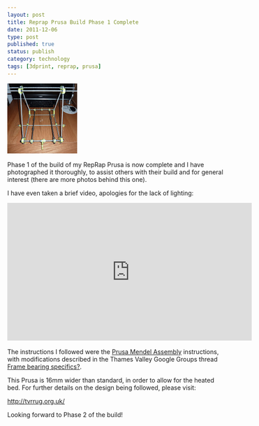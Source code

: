 ```yaml
--- 
layout: post 
title: Reprap Prusa Build Phase 1 Complete
date: 2011-12-06
type: post 
published: true 
status: publish
category: technology
tags: [3dprint, reprap, prusa]
---
```


<a href="https://picasaweb.google.com/chrisjrob/RepRapPrusaBuildPhase1?authuser=0&feat=embedwebsite"><img src="/assets/RepRapPrusaBuildPhase1.jpg" class="image-right" alt="RepRap Prusa"></a>

Phase 1 of the build of my RepRap Prusa is now complete and I have
photographed it thoroughly, to assist others with their build and for
general interest (there are more photos behind this one).

I have even taken a brief video, apologies for the lack of lighting:

<!--more-->

<iframe width="560" height="315" src="https://www.youtube.com/embed/jK3Oed_dPrM" frameborder="0" allowfullscreen></iframe>

The instructions I followed were the [Prusa Mendel Assembly](http://reprap.org/wiki/Prusa_Mendel_Assembly) instructions,
with modifications described in the Thames Valley Google Groups thread
[Frame bearing specifics?](http://groups.google.com/group/tvreprapug/browse_thread/thread/8bc73f36ce2bf04d).

This Prusa is 16mm wider than standard, in order to allow for the heated
bed. For further details on the design being followed, please visit:

<http://tvrrug.org.uk/>

Looking forward to Phase 2 of the build!

